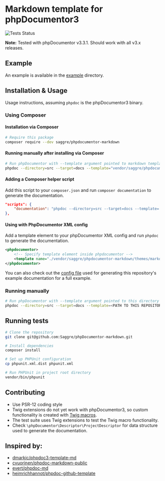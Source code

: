 # Markdown template for phpDocumentor3

![Tests Status](https://github.com/Saggre/phpDocumentor-markdown/workflows/Run%20tests/badge.svg?style=flat-square)

**Note:** Tested with phpDocumentor v3.3.1. Should work with all v3.x releases.

## Example
An example is available in the [example](example/index.md) directory.

## Installation & Usage
Usage instructions, assuming `phpdoc` is the phpDocumentor3 binary.

### Using Composer

#### Installation via Composer
```bash
# Require this package
composer require --dev saggre/phpdocumentor-markdown
```

#### Running manually after installing via Composer
```bash
# Run phpDocumentor with --template argument pointed to markdown template inside vendor directory
phpdoc --directory=src --target=docs --template="vendor/saggre/phpdocumentor-markdown/themes/markdown"
```

#### Adding a Composer helper script
Add this script to your `composer.json` and run `composer documentation` to generate the documentation.

```json
"scripts": {
    "documentation": "phpdoc --directory=src --target=docs --template='vendor/saggre/phpdocumentor-markdown/themes/markdown'"
},
```

#### Using with PhpDocumentor XML config
Add a template element to your phpDocumentor XML config and run `phpdoc` to generate the documentation.
```xml
<phpdocumentor>
    <!-- Specify template element inside phpdocumentor -->
    <template name="./vendor/saggre/phpdocumentor-markdown/themes/markdown"/>
</phpdocumentor>
```
You can also check out the [config file](./phpdoc.dist.xml) used for generating this repository's example documentation for a full example.

### Running manually
```bash
# Run phpDocumentor with --template argument pointed to this directory's markdown template
phpdoc --directory=src --target=docs --template=<PATH TO THIS REPOSITORY/themes/markdown>
```

## Running tests
```bash
# Clone the repository
git clone git@github.com:Saggre/phpDocumentor-markdown.git

# Install dependencies
composer install

# Set up PHPUnit configuration
cp phpunit.xml.dist phpunit.xml

# Run PHPUnit in project root directory
vendor/bin/phpunit
```

## Contributing
- Use PSR-12 coding style
- Twig extensions do not yet work with phpDocumentor3, so custom functionality is created with [Twig macros](./themes/markdown/include/macros.twig).
- The test suite uses Twig extensions to test the Twig macro functionality.
- Check `\phpDocumentor\Descriptor\ProjectDescriptor` for data structure used to generate the documentation.

## Inspired by:

* [dmarkic/phpdoc3-template-md](https://github.com/dmarkic/phpdoc3-template-md)
* [cvuorinen/phpdoc-markdown-public](https://github.com/cvuorinen/phpdoc-markdown-public)
* [evert/phpdoc-md](https://github.com/evert/phpdoc-md)
* [heimrichhannot/phpdoc-github-template](https://github.com/heimrichhannot/phpdoc-github-template)
